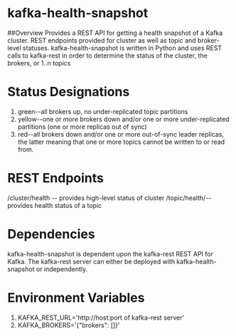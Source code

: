 # kafka-health-snapshot
##Overview
Provides a REST API for getting a health snapshot of a Kafka cluster. REST endpoints provided for cluster as well as topic and broker-level statuses. kafka-health-snapshot is written in Python and uses REST calls to kafka-rest in order to determine the status of the cluster, the brokers, or 1..n topics

# Status Designations
1. green--all brokers up, no under-replicated topic partitions
2. yellow--one or more brokers down and/or one or more under-replicated partitions (one or more replicas out of sync)
3. red--all brokers down and/or one or more out-of-sync leader replicas, the latter meaning that one or more topics cannot be written to or read from.

# REST Endpoints
/cluster/health -- provides high-level status of cluster
/topic/health/<topic name>--provides health status of a topic

# Dependencies
kafka-health-snapshot is dependent upon the kafka-rest REST API for Kafka. The kafka-rest server can either be deployed with kafka-health-snapshot or independently.

# Environment Variables
1. KAFKA_REST_URL='http://host:port of kafka-rest server'
2. KAFKA_BROKERS='{"brokers": [<broker list from kafka-rest>]}'
